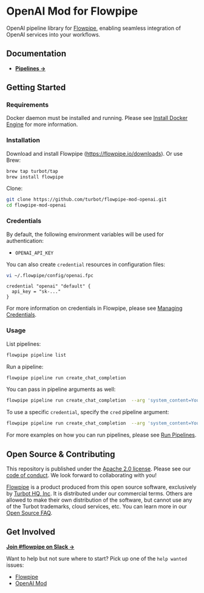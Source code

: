 # OpenAI Mod for Flowpipe

OpenAI pipeline library for [Flowpipe](https://flowpipe.io), enabling seamless integration of OpenAI services into your workflows.

## Documentation

- **[Pipelines →](https://hub.flowpipe.io/mods/turbot/openai/pipelines)**

## Getting Started

### Requirements

Docker daemon must be installed and running. Please see [Install Docker Engine](https://docs.docker.com/engine/install/) for more information.

### Installation

Download and install Flowpipe (https://flowpipe.io/downloads). Or use Brew:

```sh
brew tap turbot/tap
brew install flowpipe
```

Clone:

```sh
git clone https://github.com/turbot/flowpipe-mod-openai.git
cd flowpipe-mod-openai
```

### Credentials

By default, the following environment variables will be used for authentication:

- `OPENAI_API_KEY`

You can also create `credential` resources in configuration files:

```sh
vi ~/.flowpipe/config/openai.fpc
```

```hcl
credential "openai" "default" {
  api_key = "sk-..."
}
```

For more information on credentials in Flowpipe, please see [Managing Credentials](https://flowpipe.io/docs/run/credentials).

### Usage

List pipelines:

```sh
flowpipe pipeline list
```

Run a pipeline:

```sh
flowpipe pipeline run create_chat_completion
```

You can pass in pipeline arguments as well:

```sh
flowpipe pipeline run create_chat_completion  --arg 'system_content=You are a helpful assistant.' --arg 'user_content=Hello!'
```

To use a specific `credential`, specify the `cred` pipeline argument:

```sh
flowpipe pipeline run create_chat_completion  --arg 'system_content=You are a helpful assistant.' --arg 'user_content=Hello!' --arg cred=openai
```

For more examples on how you can run pipelines, please see [Run Pipelines](https://flowpipe.io/docs/run/pipelines).

## Open Source & Contributing

This repository is published under the [Apache 2.0 license](https://www.apache.org/licenses/LICENSE-2.0). Please see our [code of conduct](https://github.com/turbot/.github/blob/main/CODE_OF_CONDUCT.md). We look forward to collaborating with you!

[Flowpipe](https://flowpipe.io) is a product produced from this open source software, exclusively by [Turbot HQ, Inc](https://turbot.com). It is distributed under our commercial terms. Others are allowed to make their own distribution of the software, but cannot use any of the Turbot trademarks, cloud services, etc. You can learn more in our [Open Source FAQ](https://turbot.com/open-source).

## Get Involved

**[Join #flowpipe on Slack →](https://flowpipe.io/community/join)**

Want to help but not sure where to start? Pick up one of the `help wanted` issues:

- [Flowpipe](https://github.com/turbot/flowpipe/labels/help%20wanted)
- [OpenAI Mod](https://github.com/turbot/flowpipe-mod-openai/labels/help%20wanted)
